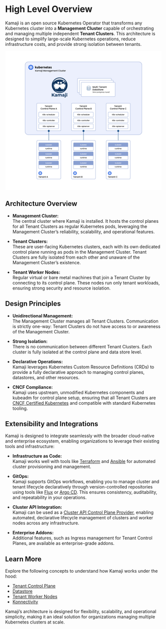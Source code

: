 # High Level Overview

Kamaji is an open source Kubernetes Operator that transforms any Kubernetes cluster into a **Management Cluster** capable of orchestrating and managing multiple independent **Tenant Clusters**. This architecture is designed to simplify large-scale Kubernetes operations, reduce infrastructure costs, and provide strong isolation between tenants.

![Kamaji Architecture](../images/architecture.png)

## Architecture Overview

- **Management Cluster:**  
  The central cluster where Kamaji is installed. It hosts the control planes for all Tenant Clusters as regular Kubernetes pods, leveraging the Management Cluster’s reliability, scalability, and operational features.

- **Tenant Clusters:**  
  These are user-facing Kubernetes clusters, each with its own dedicated control plane running as pods in the Management Cluster. Tenant Clusters are fully isolated from each other and unaware of the Management Cluster’s existence.

- **Tenant Worker Nodes:**  
  Regular virtual or bare metal machines that join a Tenant Cluster by connecting to its control plane. These nodes run only tenant workloads, ensuring strong security and resource isolation.

## Design Principles

- **Unidirectional Management:**  
  The Management Cluster manages all Tenant Clusters. Communication is strictly one-way: Tenant Clusters do not have access to or awareness of the Management Cluster.

- **Strong Isolation:**  
  There is no communication between different Tenant Clusters. Each cluster is fully isolated at the control plane and data store level.

- **Declarative Operations:**  
  Kamaji leverages Kubernetes Custom Resource Definitions (CRDs) to provide a fully declarative approach to managing control planes, datastores, and other resources.

- **CNCF Compliance:**  
  Kamaji uses upstream, unmodified Kubernetes components and kubeadm for control plane setup, ensuring that all Tenant Clusters are [CNCF Certified Kubernetes](https://www.cncf.io/certification/software-conformance/) and compatible with standard Kubernetes tooling.

## Extensibility and Integrations

Kamaji is designed to integrate seamlessly with the broader cloud-native and enterprise ecosystem, enabling organizations to leverage their existing tools and infrastructure:

- **Infrastructure as Code:**  
  Kamaji works well with tools like [Terraform](https://www.terraform.io/) and [Ansible](https://www.ansible.com/) for automated cluster provisioning and management.

- **GitOps:**  
  Kamaji supports GitOps workflows, enabling you to manage cluster and tenant lifecycle declaratively through version-controlled repositories using tools like [Flux](https://fluxcd.io/) or [Argo CD](https://argo-cd.readthedocs.io/). This ensures consistency, auditability, and repeatability in your operations.

- **Cluster API Integration:**  
  Kamaji can be used as a [Cluster API Control Plane Provider](https://github.com/clastix/cluster-api-control-plane-provider-kamaji), enabling automated, declarative lifecycle management of clusters and worker nodes across any infrastructure.

- **Enterprise Addons:**  
  Additional features, such as Ingress management for Tenant Control Planes, are available as enterprise-grade addons.

## Learn More

Explore the following concepts to understand how Kamaji works under the hood:

- [Tenant Control Plane](tenant-control-plane.md)
- [Datastore](datastore.md)
- [Tenant Worker Nodes](tenant-worker-nodes.md)
- [Konnectivity](konnectivity.md)

Kamaji’s architecture is designed for flexibility, scalability, and operational simplicity, making it an ideal solution for organizations managing multiple Kubernetes clusters at scale.